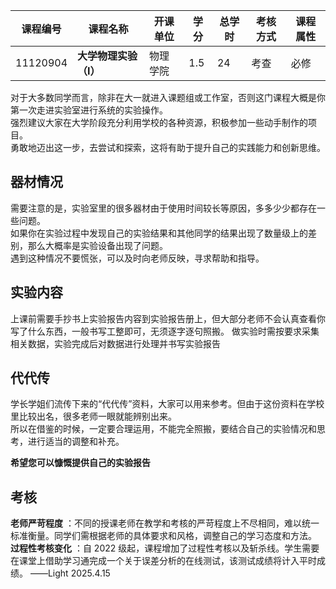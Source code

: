 
| 课程编号 | 课程名称              | 开课单位 | 学分 | 总学时 | 考核方式 | 课程属性 |
| -------- | --------------------- | -------- | ---- | ------ | -------- | -------- |
| 11120904 | **大学物理实验（Ⅰ）** | 物理学院 | 1.5  | 24     | 考查     | 必修     |


对于大多数同学而言，除非在大一就进入课题组或工作室，否则这门课程大概是你第一次走进实验室进行系统的实验操作。   
强烈建议大家在大学阶段充分利用学校的各种资源，积极参加一些动手制作的项目。   
勇敢地迈出这一步，去尝试和探索，这将有助于提升自己的实践能力和创新思维。   

## 器材情况
需要注意的是，实验室里的很多器材由于使用时间较长等原因，多多少少都存在一些问题。   
如果你在实验过程中发现自己的实验结果和其他同学的结果出现了数量级上的差别，那么大概率是实验设备出现了问题。   
遇到这种情况不要慌张，可以及时向老师反映，寻求帮助和指导。     

## 实验内容
上课前需要手抄书上实验报告内容到实验报告册上，但大部分老师不会认真查看你写了什么东西，一般书写工整即可，无须逐字逐句照搬。
做实验时需按要求采集相关数据，实验完成后对数据进行处理并书写实验报告

## 代代传
学长学姐们流传下来的“代代传”资料，大家可以用来参考。但由于这份资料在学校里比较出名，很多老师一眼就能辨别出来。   
所以在借鉴的时候，一定要合理运用，不能完全照搬，要结合自己的实验情况和思考，进行适当的调整和补充。 

**希望您可以慷慨提供自己的实验报告**

## 考核

**老师严苛程度** ：不同的授课老师在教学和考核的严苛程度上不尽相同，难以统一标准衡量。同学们需根据老师的具体要求和风格，调整自己的学习态度和方法。
**过程性考核变化** ：自 2022 级起，课程增加了过程性考核以及斩杀线。学生需要在课堂上借助学习通完成一个关于误差分析的在线测试，该测试成绩将计入平时成绩。
——Light 2025.4.15